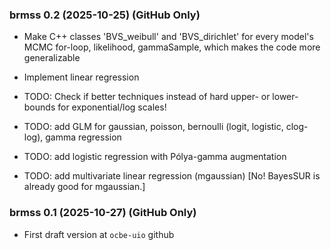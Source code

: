 <div style="text-align: left;">

### brmss 0.2 (2025-10-25) (GitHub Only)

* Make C++ classes 'BVS_weibull' and 'BVS_dirichlet' for every model's MCMC for-loop, likelihood, gammaSample, which makes the code more generalizable
* Implement linear regression

* TODO: Check if better techniques instead of hard upper- or lower-bounds for exponential/log scales!
* TODO: add GLM for gaussian, poisson, bernoulli (logit, logistic, clog-log), gamma regression
* TODO: add logistic regression with Pólya-gamma augmentation
* TODO: add multivariate linear regression (mgaussian) [No! BayesSUR is already good for mgaussian.]

### brmss 0.1 (2025-10-27) (GitHub Only)

* First draft version at `ocbe-uio` github

</div>